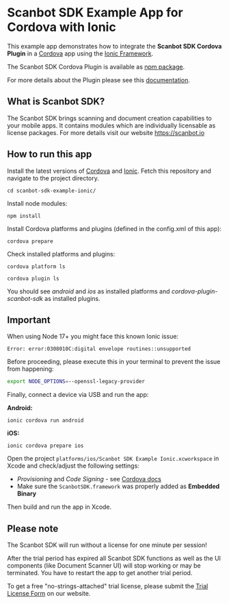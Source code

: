 # Scanbot SDK Example App for Cordova with Ionic

This example app demonstrates how to integrate the **Scanbot SDK Cordova Plugin** 
in a [Cordova](https://cordova.apache.org) app using the [Ionic Framework](https://ionicframework.com).

The Scanbot SDK Cordova Plugin is available as [npm package](https://www.npmjs.com/package/cordova-plugin-scanbot-sdk).

For more details about the Plugin please see this [documentation](https://docs.scanbot.io/document-scanner-sdk/cordova/introduction/).


## What is Scanbot SDK?

The Scanbot SDK brings scanning and document creation capabilities to your mobile apps.
It contains modules which are individually licensable as license packages.
For more details visit our website https://scanbot.io


## How to run this app

Install the latest versions of [Cordova](https://cordova.apache.org) and [Ionic](https://ionicframework.com).
Fetch this repository and navigate to the project directory.

`cd scanbot-sdk-example-ionic/`

Install node modules:

`npm install`

Install Cordova platforms and plugins (defined in the config.xml of this app):

`cordova prepare`

Check installed platforms and plugins:

`cordova platform ls`

`cordova plugin ls`

You should see *android* and *ios* as installed platforms and *cordova-plugin-scanbot-sdk* as installed plugins.

## Important
When using Node 17+ you might face this known Ionic issue: 

```
Error: error:0308010C:digital envelope routines::unsupported
```

Before proceeding, please execute this in your terminal to prevent the issue from happening:

```bash
export NODE_OPTIONS=--openssl-legacy-provider
```

Finally, connect a device via USB and run the app:

**Android:**

`ionic cordova run android`

**iOS:**

`ionic cordova prepare ios`

Open the project `platforms/ios/Scanbot SDK Example Ionic.xcworkspace` in Xcode and check/adjust the following settings:
- *Provisioning* and *Code Signing* - see [Cordova docs](https://cordova.apache.org/docs/en/latest/guide/platforms/ios/index.html)
- Make sure the `ScanbotSDK.framework` was properly added as **Embedded Binary**

Then build and run the app in Xcode.


## Please note

The Scanbot SDK will run without a license for one minute per session!

After the trial period has expired all Scanbot SDK functions as well as the UI components (like Document Scanner UI) will stop working or may be terminated.
You have to restart the app to get another trial period.

To get a free "no-strings-attached" trial license, please submit the [Trial License Form](https://scanbot.io/trial/) on our website.
